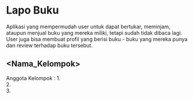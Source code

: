 # Lapo Buku
Aplikasi yang mempermudah user untuk dapat bertukar, meminjam, ataupun menjual buku yang mereka miliki, tetapi sudah tidak dibaca lagi. User juga bisa membuat profil yang berisi buku - buku yang mereka punya dan review terhadap buku tersebut.

## <Nama_Kelompok>
Anggota Kelompok : 
1.  
2.  
3. 
